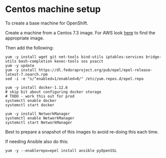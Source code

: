 # Centos machine setup

To create a base machine for OpenShift.

Create a machine from a Centos 7.3 image. 
For AWS look [here](https://wiki.centos.org/Cloud/AWS) to find the appropriate image.

Then add the following: 


```
yum -y install wget git net-tools bind-utils iptables-services bridge-utils bash-completion kexec-tools sos psacct
yum -y update
yum -y install https://dl.fedoraproject.org/pub/epel/epel-release-latest-7.noarch.rpm
sed -i -e "s/^enabled=1/enabled=0/" /etc/yum.repos.d/epel.repo

yum -y install docker-1.12.6
# skip bit about configuring docker storage
# TODO - work this out for prod
systemctl enable docker
systemctl start docker

yum -y install NetworkManager
systemctl enable NetworkManager
systemctl start NetworkManager
```

Best to prepare a snapshot of this images to avoid re-doing this each time.

If needing Ansible also do this:

```
yum -y --enablerepo=epel install ansible pyOpenSSL
```
